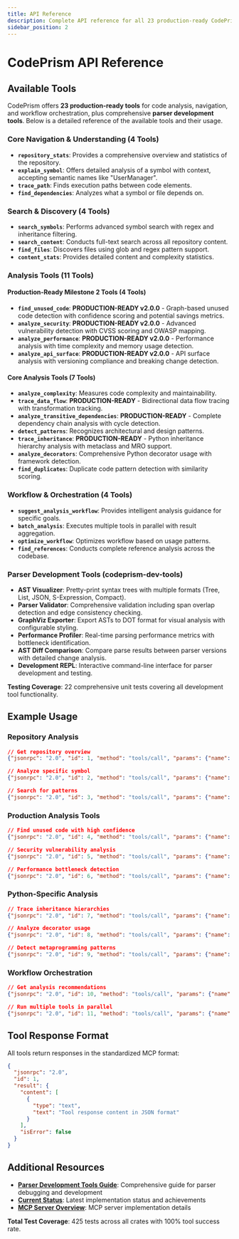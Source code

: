 ```yaml
---
title: API Reference
description: Complete API reference for all 23 production-ready CodePrism tools and capabilities
sidebar_position: 2
---
```


# CodePrism API Reference

## Available Tools

CodePrism offers **23 production-ready tools** for code analysis, navigation, and workflow orchestration, plus comprehensive **parser development tools**. Below is a detailed reference of the available tools and their usage.

### Core Navigation & Understanding (4 Tools)

- **`repository_stats`**: Provides a comprehensive overview and statistics of the repository.
- **`explain_symbol`**: Offers detailed analysis of a symbol with context, accepting semantic names like "UserManager".
- **`trace_path`**: Finds execution paths between code elements.
- **`find_dependencies`**: Analyzes what a symbol or file depends on.

### Search & Discovery (4 Tools)

- **`search_symbols`**: Performs advanced symbol search with regex and inheritance filtering.
- **`search_content`**: Conducts full-text search across all repository content.
- **`find_files`**: Discovers files using glob and regex pattern support.
- **`content_stats`**: Provides detailed content and complexity statistics.

### Analysis Tools (11 Tools)

#### Production-Ready Milestone 2 Tools (4 Tools)
- **`find_unused_code`**: **PRODUCTION-READY v2.0.0** - Graph-based unused code detection with confidence scoring and potential savings metrics.
- **`analyze_security`**: **PRODUCTION-READY v2.0.0** - Advanced vulnerability detection with CVSS scoring and OWASP mapping.
- **`analyze_performance`**: **PRODUCTION-READY v2.0.0** - Performance analysis with time complexity and memory usage detection.
- **`analyze_api_surface`**: **PRODUCTION-READY v2.0.0** - API surface analysis with versioning compliance and breaking change detection.

#### Core Analysis Tools (7 Tools)
- **`analyze_complexity`**: Measures code complexity and maintainability.
- **`trace_data_flow`**: **PRODUCTION-READY** - Bidirectional data flow tracing with transformation tracking.
- **`analyze_transitive_dependencies`**: **PRODUCTION-READY** - Complete dependency chain analysis with cycle detection.
- **`detect_patterns`**: Recognizes architectural and design patterns.
- **`trace_inheritance`**: **PRODUCTION-READY** - Python inheritance hierarchy analysis with metaclass and MRO support.
- **`analyze_decorators`**: Comprehensive Python decorator usage with framework detection.
- **`find_duplicates`**: Duplicate code pattern detection with similarity scoring.

### Workflow & Orchestration (4 Tools)

- **`suggest_analysis_workflow`**: Provides intelligent analysis guidance for specific goals.
- **`batch_analysis`**: Executes multiple tools in parallel with result aggregation.
- **`optimize_workflow`**: Optimizes workflow based on usage patterns.
- **`find_references`**: Conducts complete reference analysis across the codebase.

### Parser Development Tools (codeprism-dev-tools)

- **AST Visualizer**: Pretty-print syntax trees with multiple formats (Tree, List, JSON, S-Expression, Compact).
- **Parser Validator**: Comprehensive validation including span overlap detection and edge consistency checking.
- **GraphViz Exporter**: Export ASTs to DOT format for visual analysis with configurable styling.
- **Performance Profiler**: Real-time parsing performance metrics with bottleneck identification.
- **AST Diff Comparison**: Compare parse results between parser versions with detailed change analysis.
- **Development REPL**: Interactive command-line interface for parser development and testing.

**Testing Coverage**: 22 comprehensive unit tests covering all development tool functionality.

## Example Usage

### Repository Analysis

```json
// Get repository overview
{"jsonrpc": "2.0", "id": 1, "method": "tools/call", "params": {"name": "repository_stats", "arguments": {}}}

// Analyze specific symbol  
{"jsonrpc": "2.0", "id": 2, "method": "tools/call", "params": {"name": "explain_symbol", "arguments": {"symbol_id": "UserManager"}}}

// Search for patterns
{"jsonrpc": "2.0", "id": 3, "method": "tools/call", "params": {"name": "search_symbols", "arguments": {"pattern": "^Agent.*", "symbol_types": ["class"]}}}
```

### Production Analysis Tools

```json
// Find unused code with high confidence
{"jsonrpc": "2.0", "id": 4, "method": "tools/call", "params": {"name": "find_unused_code", "arguments": {"analyze_types": ["functions", "classes"], "confidence_threshold": 0.9}}}

// Security vulnerability analysis
{"jsonrpc": "2.0", "id": 5, "method": "tools/call", "params": {"name": "analyze_security", "arguments": {"vulnerability_types": ["injection", "xss"], "severity_threshold": "medium"}}}

// Performance bottleneck detection
{"jsonrpc": "2.0", "id": 6, "method": "tools/call", "params": {"name": "analyze_performance", "arguments": {"analysis_types": ["time_complexity", "hot_spots"], "complexity_threshold": "medium"}}}
```

### Python-Specific Analysis

```json
// Trace inheritance hierarchies
{"jsonrpc": "2.0", "id": 7, "method": "tools/call", "params": {"name": "trace_inheritance", "arguments": {"class_id": "Agent", "include_mro_analysis": true}}}

// Analyze decorator usage
{"jsonrpc": "2.0", "id": 8, "method": "tools/call", "params": {"name": "analyze_decorators", "arguments": {"scope": "global", "framework_detection": true}}}

// Detect metaprogramming patterns
{"jsonrpc": "2.0", "id": 9, "method": "tools/call", "params": {"name": "detect_patterns", "arguments": {"pattern_types": ["design_patterns", "anti_patterns"]}}}
```

### Workflow Orchestration

```json
// Get analysis recommendations
{"jsonrpc": "2.0", "id": 10, "method": "tools/call", "params": {"name": "suggest_analysis_workflow", "arguments": {"goal": "understand_codebase"}}}

// Run multiple tools in parallel
{"jsonrpc": "2.0", "id": 11, "method": "tools/call", "params": {"name": "batch_analysis", "arguments": {"tool_calls": [{"tool_name": "repository_stats"}, {"tool_name": "content_stats"}], "execution_strategy": "parallel"}}}
```

## Tool Response Format

All tools return responses in the standardized MCP format:

```json
{
  "jsonrpc": "2.0",
  "id": 1,
  "result": {
    "content": [
      {
        "type": "text",
        "text": "Tool response content in JSON format"
      }
    ],
    "isError": false
  }
}
```

## Additional Resources

- **[Parser Development Tools Guide](../parsers/development-tools)**: Comprehensive guide for parser debugging and development
- **[Current Status](../architecture/current-status)**: Latest implementation status and achievements
- **[MCP Server Overview](overview)**: MCP server implementation details

**Total Test Coverage**: 425 tests across all crates with 100% tool success rate.